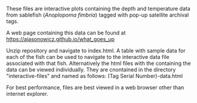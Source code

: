 These files are interactive plots containing the depth and temperature data from sablefish (_Anoplopoma fimbria_) tagged with pop-up satellite archival tags.

A web page containing this data can be found at <a href="https://ajasonowicz.github.io/what_goes_up">https://ajasonowicz.github.io/what_goes_up</a>


Unzip repository and navigate to index.html.  A table with sample data for each of the fish can be used to navigate to the interactive data file associated with that fish.  Alternatively the html files with the containing the data can be viewed individually.  They are cnontained in the directory "interactive-files" and named as follows: (Tag Serial Number)-data.html

For best performance, files are best viewed in a web browser other than internet explorer.
